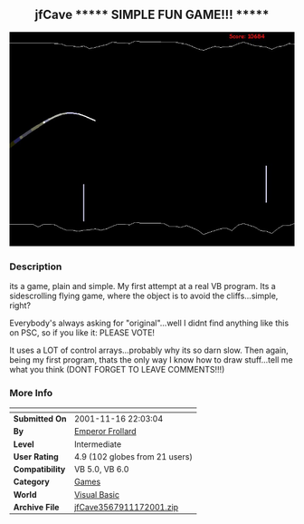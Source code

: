 ﻿<div align="center">

## jfCave  \*\*\*\*\* SIMPLE FUN GAME\!\!\!  \*\*\*\*\*

<img src="PIC2001111622227590.jpg">
</div>

### Description

its a game, plain and simple. My first attempt at a real VB program. Its a sidescrolling flying game, where the object is to avoid the cliffs...simple, right?

Everybody's always asking for "original"...well I didnt find anything like this on PSC, so if you like it: PLEASE VOTE!

It uses a LOT of control arrays...probably why its so darn slow. Then again, being my first program, thats the only way I know how to draw stuff...tell me what you think (DONT FORGET TO LEAVE COMMENTS!!!)
 
### More Info
 


<span>             |<span>
---                |---
**Submitted On**   |2001-11-16 22:03:04
**By**             |[Emperor Frollard](https://github.com/Planet-Source-Code/PSCIndex/blob/master/ByAuthor/emperor-frollard.md)
**Level**          |Intermediate
**User Rating**    |4.9 (102 globes from 21 users)
**Compatibility**  |VB 5\.0, VB 6\.0
**Category**       |[Games](https://github.com/Planet-Source-Code/PSCIndex/blob/master/ByCategory/games__1-38.md)
**World**          |[Visual Basic](https://github.com/Planet-Source-Code/PSCIndex/blob/master/ByWorld/visual-basic.md)
**Archive File**   |[jfCave3567911172001\.zip](https://github.com/Planet-Source-Code/emperor-frollard-jfcave-simple-fun-game__1-28943/archive/master.zip)








